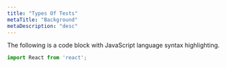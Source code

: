 ```yaml
---
title: "Types Of Tests"
metaTitle: "Background"
metaDescription: "desc"
---
```


The following is a code block with JavaScript language syntax highlighting.

```javascript
import React from 'react';
```

